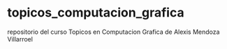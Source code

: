# topicos_computacion_grafica
repositorio del curso Topicos en Computacion Grafica de Alexis Mendoza Villarroel
